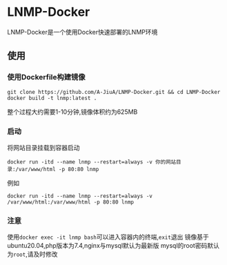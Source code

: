 # LNMP-Docker
LNMP-Docker是一个使用Docker快速部署的LNMP环境

## 使用
### 使用Dockerfile构建镜像
```
git clone https://github.com/A-JiuA/LNMP-Docker.git && cd LNMP-Docker
docker build -t lnmp:latest .
```
整个过程大约需要1-10分钟,镜像体积约为625MB
### 启动
将网站目录挂载到容器启动
```
docker run -itd --name lnmp --restart=always -v 你的网站目录:/var/www/html -p 80:80 lnmp
```
例如
```
docker run -itd --name lnmp --restart=always -v /var/www/html:/var/www/html -p 80:80 lnmp
```
### 注意
使用`docker exec -it lnmp bash`可以进入容器内的终端,`exit`退出
镜像基于ubuntu20.04,php版本为7.4,nginx与mysql默认为最新版
mysql的root密码默认为`root`,请及时修改
